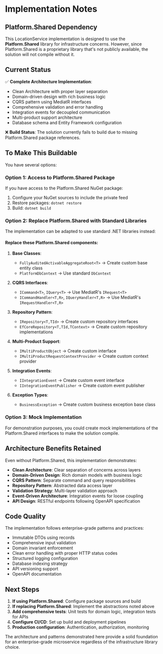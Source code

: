 # Implementation Notes

## Platform.Shared Dependency

This LocationService implementation is designed to use the **Platform.Shared** library for infrastructure concerns. However, since Platform.Shared is a proprietary library that's not publicly available, the solution will not compile without it.

## Current Status

✅ **Complete Architecture Implementation**:
- Clean Architecture with proper layer separation
- Domain-driven design with rich business logic  
- CQRS pattern using MediatR interfaces
- Comprehensive validation and error handling
- Integration events for decoupled communication
- Multi-product support architecture
- Database schema and Entity Framework configuration

❌ **Build Status**: 
The solution currently fails to build due to missing Platform.Shared package references.

## To Make This Buildable

You have several options:

### Option 1: Access to Platform.Shared Package
If you have access to the Platform.Shared NuGet package:
1. Configure your NuGet sources to include the private feed
2. Restore packages: `dotnet restore`
3. Build: `dotnet build`

### Option 2: Replace Platform.Shared with Standard Libraries
The implementation can be adapted to use standard .NET libraries instead:

#### Replace these Platform.Shared components:

1. **Base Classes**:
   - `FullyAuditedActivableAggregateRoot<T>` → Create custom base entity class
   - `PlatformDbContext` → Use standard `DbContext`

2. **CQRS Interfaces**:
   - `ICommand<T>`, `IQuery<T>` → Use MediatR's `IRequest<T>`
   - `ICommandHandler<T,R>`, `IQueryHandler<T,R>` → Use MediatR's `IRequestHandler<T,R>`

3. **Repository Pattern**:
   - `IRepository<T,TId>` → Create custom repository interfaces
   - `EfCoreRepository<T,TId,TContext>` → Create custom repository implementations

4. **Multi-Product Support**:
   - `IMultiProductObject` → Create custom interface
   - `IMultiProductRequestContextProvider` → Create custom context provider

5. **Integration Events**:
   - `IIntegrationEvent` → Create custom event interface
   - `IIntegrationEventPublisher` → Create custom event publisher

6. **Exception Types**:
   - `BusinessException` → Create custom business exception base class

### Option 3: Mock Implementation
For demonstration purposes, you could create mock implementations of the Platform.Shared interfaces to make the solution compile.

## Architecture Benefits Retained

Even without Platform.Shared, this implementation demonstrates:
- **Clean Architecture**: Clear separation of concerns across layers
- **Domain-Driven Design**: Rich domain models with business logic
- **CQRS Pattern**: Separate command and query responsibilities  
- **Repository Pattern**: Abstracted data access layer
- **Validation Strategy**: Multi-layer validation approach
- **Event-Driven Architecture**: Integration events for loose coupling
- **API Design**: RESTful endpoints following OpenAPI specification

## Code Quality

The implementation follows enterprise-grade patterns and practices:
- Immutable DTOs using records
- Comprehensive input validation
- Domain invariant enforcement
- Clean error handling with proper HTTP status codes
- Structured logging configuration
- Database indexing strategy
- API versioning support
- OpenAPI documentation

## Next Steps

1. **If using Platform.Shared**: Configure package sources and build
2. **If replacing Platform.Shared**: Implement the abstractions noted above
3. **Add comprehensive tests**: Unit tests for domain logic, integration tests for APIs
4. **Configure CI/CD**: Set up build and deployment pipelines
5. **Production configuration**: Authentication, authorization, monitoring

The architecture and patterns demonstrated here provide a solid foundation for an enterprise-grade microservice regardless of the infrastructure library choice.